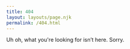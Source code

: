 ```yaml
---
title: 404
layout: layouts/page.njk
permalink: /404.html
---
```


Uh oh, what you're looking for isn’t here. Sorry.
